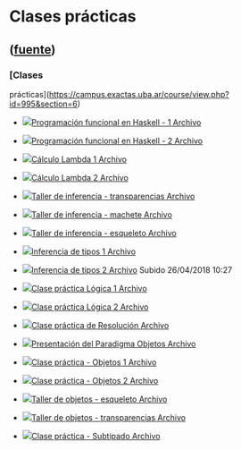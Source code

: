 # Clases prácticas
([fuente](https://campus.exactas.uba.ar/course/view.php?id=995&section=6))
---
### [Clases
prácticas](https://campus.exactas.uba.ar/course/view.php?id=995&section=6)

  - [![ ](https://campus.exactas.uba.ar/theme/image.php/aardvark/core/1524752928/f/pdf-24)Programación funcional en Haskell - 1 Archivo](https://campus.exactas.uba.ar/mod/resource/view.php?id=53388)

  - [![ ](https://campus.exactas.uba.ar/theme/image.php/aardvark/core/1524752928/f/pdf-24)Programación funcional en Haskell - 2 Archivo](https://campus.exactas.uba.ar/mod/resource/view.php?id=53389)

  - [![ ](https://campus.exactas.uba.ar/theme/image.php/aardvark/core/1524752928/f/pdf-24)Cálculo Lambda 1 Archivo](https://campus.exactas.uba.ar/mod/resource/view.php?id=53391)

  - [![ ](https://campus.exactas.uba.ar/theme/image.php/aardvark/core/1524752928/f/pdf-24)Cálculo Lambda 2 Archivo](https://campus.exactas.uba.ar/mod/resource/view.php?id=53392)

  - [![ ](https://campus.exactas.uba.ar/theme/image.php/aardvark/core/1524752928/f/pdf-24)Taller de inferencia - transparencias Archivo](https://campus.exactas.uba.ar/mod/resource/view.php?id=53394)

  - [![ ](https://campus.exactas.uba.ar/theme/image.php/aardvark/core/1524752928/f/pdf-24)Taller de inferencia - machete Archivo](https://campus.exactas.uba.ar/mod/resource/view.php?id=53395)

  - [![ ](https://campus.exactas.uba.ar/theme/image.php/aardvark/core/1524752928/f/archive-24)Taller de inferencia - esqueleto Archivo](https://campus.exactas.uba.ar/mod/resource/view.php?id=53397)

  - [![ ](https://campus.exactas.uba.ar/theme/image.php/aardvark/core/1524752928/f/pdf-24)Inferencia de tipos 1 Archivo](https://campus.exactas.uba.ar/mod/resource/view.php?id=61824)

  - [![ ](https://campus.exactas.uba.ar/theme/image.php/aardvark/core/1524752928/f/pdf-24)Inferencia de tipos 2 Archivo](https://campus.exactas.uba.ar/mod/resource/view.php?id=53393) Subido 26/04/2018 10:27

  - [![ ](https://campus.exactas.uba.ar/theme/image.php/aardvark/core/1524752928/f/pdf-24)Clase práctica Lógica 1 Archivo](https://campus.exactas.uba.ar/mod/resource/view.php?id=53398)

  - [![ ](https://campus.exactas.uba.ar/theme/image.php/aardvark/core/1524752928/f/pdf-24)Clase práctica Lógica 2 Archivo](https://campus.exactas.uba.ar/mod/resource/view.php?id=53399)

  - [![ ](https://campus.exactas.uba.ar/theme/image.php/aardvark/core/1524752928/f/pdf-24)Clase práctica de Resolución Archivo](https://campus.exactas.uba.ar/mod/resource/view.php?id=53400)

  - [![ ](https://campus.exactas.uba.ar/theme/image.php/aardvark/core/1524752928/f/pdf-24)Presentación del Paradigma Objetos Archivo](https://campus.exactas.uba.ar/mod/resource/view.php?id=53406)

  - [![ ](https://campus.exactas.uba.ar/theme/image.php/aardvark/core/1524752928/f/pdf-24)Clase práctica - Objetos 1 Archivo](https://campus.exactas.uba.ar/mod/resource/view.php?id=63023)

  - [![ ](https://campus.exactas.uba.ar/theme/image.php/aardvark/core/1524752928/f/pdf-24)Clase práctica - Objetos 2 Archivo](https://campus.exactas.uba.ar/mod/resource/view.php?id=53405)

  - [![ ](https://campus.exactas.uba.ar/theme/image.php/aardvark/core/1524752928/f/text-24)Taller de objetos - esqueleto Archivo](https://campus.exactas.uba.ar/mod/resource/view.php?id=53402)

  - [![ ](https://campus.exactas.uba.ar/theme/image.php/aardvark/core/1524752928/f/pdf-24)Taller de objetos - transparencias Archivo](https://campus.exactas.uba.ar/mod/resource/view.php?id=53403)

  - [![ ](https://campus.exactas.uba.ar/theme/image.php/aardvark/core/1524752928/f/pdf-24)Clase práctica - Subtipado Archivo](https://campus.exactas.uba.ar/mod/resource/view.php?id=63727)

